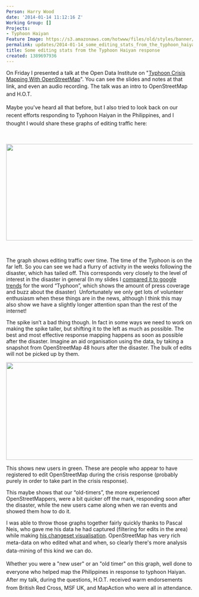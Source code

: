 ```yaml
---
Person: Harry Wood
date: '2014-01-14 11:12:16 Z'
Working Group: []
Projects:
- Typhoon Haiyan
Feature Image: https://s3.amazonaws.com/hotwww/files/old/styles/banner/public/haiyan-editing-graph.png
permalink: updates/2014-01-14_some_editing_stats_from_the_typhoon_haiyan_response
title: Some editing stats from the Typhoon Haiyan response
created: 1389697936
---
```

<p>On Friday I presented a talk at the Open Data Institute on "<a title="Slides, notes, and audio from my talk" href="http://www.harrywood.co.uk/blog/2014/01/14/typhoon-openstreetmap-odi/">Typhoon Crisis Mapping With OpenStreetMap</a>". You can see the slides and notes at that link, and even an audio recording.&nbsp;<span style="line-height: 1.538em;">The talk was an intro to OpenStreetMap and H.O.T. &nbsp;</span></p><p><span style="line-height: 1.538em;">Maybe you've heard all that before, </span><span style="line-height: 1.538em;">but I also tried to </span><span style="line-height: 1.538em;">look back on our recent efforts responding to Typhoon Haiyan in the Philippines, and I thought I would share these graphs of editing traffic here:</span></p><p>&nbsp;</p><p><a href="http://hot.openstreetmap.org/sites/default/files/haiyan-editing-graph.png"><span style="line-height: 1.538em;"><img class="image-large" src="https://s3.amazonaws.com/hotwww/files/old/styles/large/public/haiyan-editing-graph.png?itok=RMlf7XC6" alt="" style="width:510px;height:260px"></span></a></p><p>&nbsp;</p><p>The graph shows editing traffic over time. The time of the Typhoon is on the far left. So you can see we had a flurry of activity in the weeks following the disaster, which has tailed off.&nbsp;This corresponds very closely to the level of interest in the disaster in general (In my slides I <a href="http://www.harrywood.co.uk/blog/2014/01/14/typhoon-openstreetmap-odi/#slide21">compared it to google trends</a> for the word “Typhoon”, which shows the amount of press coverage and buzz about the disaster) &nbsp;Unfortunately we only get lots of volunteer enthusiasm when these things are in the news, although I think this may also show we have a slightly longer attention span than the rest of the internet!</p><p>The spike isn’t a bad thing though. In fact in some ways we need to work on making the spike taller, but shifting it to the left as much as possible. The best and most effective response mapping happens as soon as possible after the disaster.&nbsp;Imagine an aid organisation using the data, by taking a snapshot from OpenStreetMap 48 hours after the disaster. The bulk of edits will not be picked up by them.</p><p><a href="http://hot.openstreetmap.org/sites/default/files/haiyan-new-users-graph.png"><span style="line-height: 1.538em;"><img class="image-large" src="https://s3.amazonaws.com/hotwww/files/old/styles/large/public/haiyan-new-users-graph.png?itok=OitFsEKc" alt="" style="width:510px;height:263px"></span></a></p><p>This shows new users in green. These are people who appear to have registered to edit OpenStreetMap during the crisis response (probably purely in order to take part in the crisis response).</p><p>This maybe shows that our “old-timers”, the more experienced OpenStreetMappers, were a bit quicker off the mark, responding soon after the disaster, while the new users came along when we ran events and showed them how to do it.</p><p>I was able to throw those graphs together fairly quickly thanks to Pascal Neis, who gave me his data he had captured (filtering for edits in the area) while making <a href="http://resultmaps.neis-one.org/osm-typhoon-haiyan-2013">his changeset visualisation</a>. OpenStreetMap has very rich meta-data on who edited what and when, so c<span style="line-height: 1.538em;">learly there's more analysis data-mining of this kind we can do.</span><span style="line-height: 1.538em;">&nbsp;</span></p><p><span style="line-height: 1.538em;">Whether you were a "new user" or an "old timer" on this graph, well done to everyone who helped map the Philippines in response to typhoon Haiyan. After my talk, during the questions, H.O.T. received warm endorsements from British Red Cross, MSF UK, and MapAction who were all in attendance.</span></p><p>&nbsp;</p><p>&nbsp;</p>
